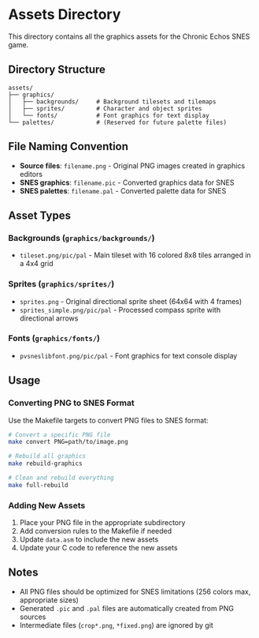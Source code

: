 # Assets Directory

This directory contains all the graphics assets for the Chronic Echos SNES game.

## Directory Structure

```
assets/
├── graphics/
│   ├── backgrounds/     # Background tilesets and tilemaps
│   ├── sprites/         # Character and object sprites
│   └── fonts/           # Font graphics for text display
└── palettes/            # (Reserved for future palette files)
```

## File Naming Convention

- **Source files**: `filename.png` - Original PNG images created in graphics editors
- **SNES graphics**: `filename.pic` - Converted graphics data for SNES
- **SNES palettes**: `filename.pal` - Converted palette data for SNES

## Asset Types

### Backgrounds (`graphics/backgrounds/`)

- `tileset.png/pic/pal` - Main tileset with 16 colored 8x8 tiles arranged in a 4x4 grid

### Sprites (`graphics/sprites/`)

- `sprites.png` - Original directional sprite sheet (64x64 with 4 frames)
- `sprites_simple.png/pic/pal` - Processed compass sprite with directional arrows

### Fonts (`graphics/fonts/`)

- `pvsneslibfont.png/pic/pal` - Font graphics for text console display

## Usage

### Converting PNG to SNES Format

Use the Makefile targets to convert PNG files to SNES format:

```bash
# Convert a specific PNG file
make convert PNG=path/to/image.png

# Rebuild all graphics
make rebuild-graphics

# Clean and rebuild everything
make full-rebuild
```

### Adding New Assets

1. Place your PNG file in the appropriate subdirectory
2. Add conversion rules to the Makefile if needed
3. Update `data.asm` to include the new assets
4. Update your C code to reference the new assets

## Notes

- All PNG files should be optimized for SNES limitations (256 colors max, appropriate sizes)
- Generated `.pic` and `.pal` files are automatically created from PNG sources
- Intermediate files (`crop*.png`, `*fixed.png`) are ignored by git
